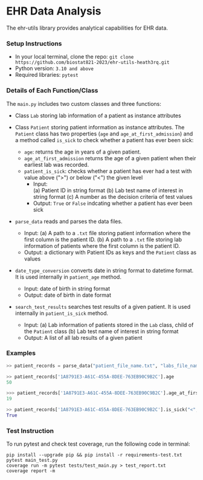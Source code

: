 # EHR Data Analysis

The ehr-utils library provides analytical capabilities for EHR data.

### Setup Instructions
* In your local terminal, clone the repo: 
```git clone https://github.com/biostat821-2023/ehr-utils-heath3rq.git```
* Python version: `3.10 and above`
* Required libraries: `pytest`


### Details of Each Function/Class
The `main.py` includes two custom classes and three functions:

* Class `Lab` storing lab information of a patient as instance attributes

* Class `Patient` storing patient information as instance attributes. The `Patient` class has two properties (`age` and `age_at_first_admission`) and a method called `is_sick` to check whether a patient has ever been sick:
    - `age`: returns the age in years of a given patient.
    - `age_at_first_admission` returns the age of a given patient when their earliest lab was recorded. 
    - `patient_is_sick`: checks whether a patient has ever had a test with value above (">") or below ("<") the given level
        -  Input:  
            (a) Patient ID in string format
            (b) Lab test name of interest in string format
            (c) A number as the decision criteria of test values
        - Output: `True` or `False` indcating whether a patient has ever been sick

* `parse_data` reads and parses the data files.
    - Input: 
        (a) A path to a `.txt` file storing patient information where the first column is the patient ID. 
        (b) A path to a `.txt` file storing lab information of patients where the first column is the patient ID. 
    - Output: a dictionary with Patient IDs as keys and the `Patient` class as values

* `date_type_conversion` converts date in string format to datetime format. It is used internally in `patient_age` method.
    - Input: date of birth in string format
    - Output: date of birth in date format

* `search_test_results` searches test results of a given patient. It is used internally in `patient_is_sick` method.
    - Input: 
        (a) Lab information of patients stored in the `Lab` class, child of the `Patient` class
        (b) Lab test name of interest in string format
    - Output: A list of all lab results of a given patient 


### Examples
```python
>> patient_records = parse_data("patient_file_name.txt", "labs_file_name.txt")

>> patient_records['1A8791E3-A61C-455A-8DEE-763EB90C9B2C'].age
50

>>> patient_records['1A8791E3-A61C-455A-8DEE-763EB90C9B2C'].age_at_first_admission
19

>> patient_records['1A8791E3-A61C-455A-8DEE-763EB90C9B2C'].is_sick("<","URINALYSIS: RED BLOOD CELLS",1.5)
True
```

### Test Instruction

To run pytest and check test coverage, run the following code in terminal: 
```
pip install --upgrade pip && pip install -r requirements-test.txt
pytest main_test.py
coverage run -m pytest tests/test_main.py > test_report.txt
coverage report -m
```
